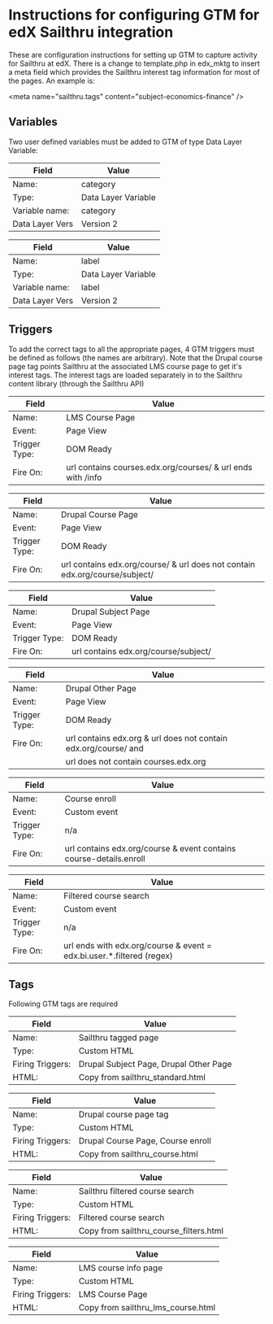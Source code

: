 
#  Instructions for configuring GTM for edX Sailthru integration

 These are configuration instructions for setting up GTM to capture activity for Sailthru at edX.  There is a change
 to template.php in edx_mktg to insert a meta field which provides the Sailthru interest tag information for most of the
 pages.  An example is:

  \<meta name="sailthru.tags" content="subject-economics-finance" /\>
 
## Variables

 Two user defined variables must be added to GTM of type Data Layer Variable: 
 
| Field            | Value                                                                          |
|------------------|--------------------------------------------------------------------------------|
| Name:            | category                                                                       |
| Type:            | Data Layer Variable                                                            |
| Variable name:   | category                                                                       |
| Data Layer Vers  | Version 2                                                                      |


| Field            | Value                                                                          |
|------------------|--------------------------------------------------------------------------------|
| Name:            | label                                                                          |
| Type:            | Data Layer Variable                                                            |
| Variable name:   | label                                                                          |
| Data Layer Vers  | Version 2                                                                      |

## Triggers

 To add the correct tags to all the appropriate pages, 4 GTM triggers must be defined as follows (the names are arbitrary).
 Note that the Drupal course page tag points Sailthru at the associated LMS course page to get it's interest tags.  The
 interest tags are loaded separately in to the Sailthru content library (through the Sailthru API)


| Field            | Value                                                                          |
|------------------|--------------------------------------------------------------------------------|
| Name:            | LMS Course Page                                                                |
| Event:           | Page View                                                                      |
| Trigger Type:    | DOM Ready                                                                      |
| Fire On:         | url contains courses.edx.org/courses/ & url ends with /info                    |


| Field            | Value                                                                          |
|------------------|--------------------------------------------------------------------------------|
| Name:            | Drupal Course Page                                                             |
| Event:           | Page View                                                                      |
| Trigger Type:    | DOM Ready                                                                      |
| Fire On:         | url contains edx.org/course/ & url does not contain edx.org/course/subject/    |


| Field            | Value                                                                          |
|------------------|--------------------------------------------------------------------------------|
| Name:            | Drupal Subject Page                                                            |
| Event:           | Page View                                                                      |
| Trigger Type:    | DOM Ready                                                                      |
| Fire On:         | url contains edx.org/course/subject/                                           |

 
| Field            | Value                                                                          |
|------------------|--------------------------------------------------------------------------------|
| Name:            | Drupal Other Page                                                              |
| Event:           | Page View                                                                      |
| Trigger Type:    | DOM Ready                                                                      |
| Fire On:         | url contains edx.org & url does not contain edx.org/course/ and                |
|                  | url does not contain courses.edx.org                                           |


| Field            | Value                                                                          |
|------------------|--------------------------------------------------------------------------------|
| Name:            | Course enroll                                                                  |
| Event:           | Custom event                                                                   |
| Trigger Type:    | n/a                                                                            |
| Fire On:         | url contains edx.org/course & event contains course-details.enroll             |


| Field            | Value                                                                          |
|------------------|--------------------------------------------------------------------------------|
| Name:            | Filtered course search                                                         |
| Event:           | Custom event                                                                   |
| Trigger Type:    | n/a                                                                            |
| Fire On:         | url ends with edx.org/course & event = edx.bi.user.*.filtered (regex)          |

##  Tags
 
 Following GTM tags are required

| Field            | Value                                                                          |
|------------------|--------------------------------------------------------------------------------|
| Name:            | Sailthru tagged page                                                           |
| Type:            | Custom HTML                                                                    |
| Firing Triggers: | Drupal Subject Page, Drupal Other Page                                         |
| HTML:            | Copy from sailthru_standard.html                                               |


| Field            | Value                                                                          |
|------------------|--------------------------------------------------------------------------------|
| Name:            | Drupal course page tag                                                         |
| Type:            | Custom HTML                                                                    |
| Firing Triggers: | Drupal Course Page, Course enroll                                              |
| HTML:            | Copy from sailthru_course.html                                                 |


| Field            | Value                                                                          |
|------------------|--------------------------------------------------------------------------------|
| Name:            | Sailthru filtered course search                                                |
| Type:            | Custom HTML                                                                    |
| Firing Triggers: | Filtered course search                                                         |
| HTML:            | Copy from sailthru_course_filters.html                                         |


| Field            | Value                                                                          |
|------------------|--------------------------------------------------------------------------------|
| Name:            | LMS course info page                                                           |
| Type:            | Custom HTML                                                                    |
| Firing Triggers: | LMS Course Page                                                                |
| HTML:            | Copy from sailthru_lms_course.html                                             |